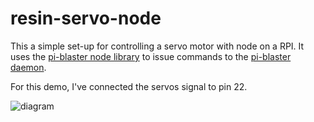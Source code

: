 # resin-servo-node

This a simple set-up for controlling a servo motor with node on a RPI. It uses the [pi-blaster node library](https://www.npmjs.com/package/pi-blaster.js) to issue commands to the [pi-blaster daemon](https://github.com/sarfata/pi-blaster). 

For this demo, I've connected the servos signal to pin 22.

![diagram](http://www.sundh.com/blog/wp-content/uploads/2014/10/servo.jpg)



